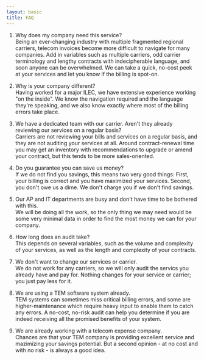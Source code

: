 ```yaml
---
layout: basic
title: FAQ
---
```


1. Why does my company need this service?  
       Being an ever-changing industry with multiple fragmented regional carriers, telecom invoices become more difficult to navigate for many companies.  Add in variables such as multiple carriers, odd carrier terminology and lengthy contracts with indecipherable language, and soon anyone can be overwhelmed.  We can take a quick, no-cost peek at your services and let you know if the billing is spot-on.

2. Why is your company different?  
       Having worked for a major ILEC, we have extensive experience working "on the inside".  We know the navigation required and the language they're speaking, and we also know exactly where most of the billing errors take place.

3. We have a dedicated team with our carrier.  Aren't they already reviewing our services on a regular basis?     
       Carriers are not reviewing your bills and services on a regular basis, and they are not auditing your services at all.  Around contract-renewal time you may get an inventory with recommendations to upgrade or amend your contract, but this tends to be more sales-oriented.

4. Do you guarantee you can save us money?  
       If we do not find you savings, this means two very good things:  First, your billing is correct and you have maximized your services.  Second, you don't owe us a dime.  We don't charge you if we don't find savings.

5. Our AP and IT departments are busy and don't have time to be bothered with this.  
       We will be doing all the work, so the only thing we may need would be some very minimal data in order to find the most money we can for your company.

6. How long does an audit take?  
       This depends on several variables, such as the volume and complexity of your services, as well as the length and complexity of your contracts.

7. We don't want to change our services or carrier.  
       We do not work for any carriers, so we will only audit the servics you already have and pay for.  Nothing changes for your service or carrier; you just pay less for it.

8. We are using a TEM software system already.  
       TEM systems can sometimes miss critical billing errors, and some are higher-maintenance which require heavy input to enable them to catch any errors.  A no-cost, no-risk audit can help you determine if you are indeed receiving all the promised benefits of your system.

9. We are already working with a telecom expense company.  
       Chances are that your TEM company is providing excellent service and mazimizing your savings potential.  But a second opinion - at no cost and with no risk - is always a good idea.
